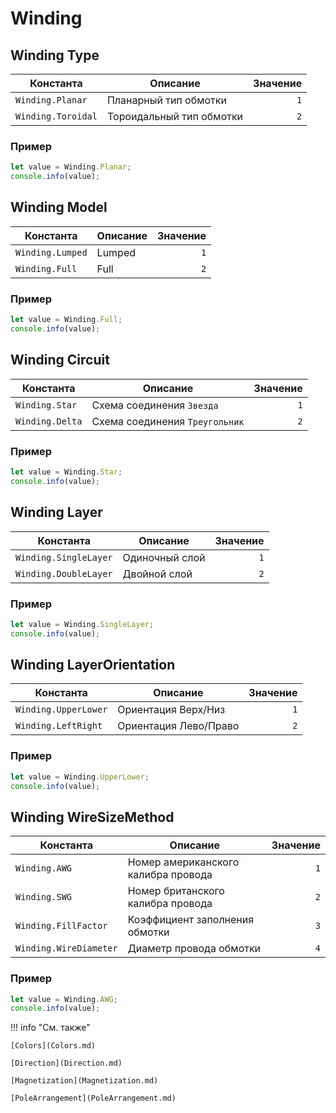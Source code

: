 # Winding

<!--startType-->
## Winding Type

| Константа          | Описание                 | Значение |
|--------------------|--------------------------|---------:|
| `Winding.Planar`   | Планарный тип обмотки    | `1`      |
| `Winding.Toroidal` | Тороидальный тип обмотки | `2`      |

<!--endType-->

### Пример
```javascript linenums="1"
let value = Winding.Planar;
console.info(value);
```

<!--startModel-->
## Winding Model

| Константа        | Описание | Значение |
|------------------|----------|---------:|
| `Winding.Lumped` | Lumped   | `1`      |
| `Winding.Full`   | Full     | `2`      |

<!--endModel-->

### Пример
```javascript linenums="1"
let value = Winding.Full;
console.info(value);
```

<!--startCircuit-->
## Winding Circuit

| Константа       | Описание                       | Значение |
|-----------------|--------------------------------|---------:|
| `Winding.Star ` | Схема соединения `Звезда`      | `1`      |
| `Winding.Delta` | Схема соединения `Треугольник` | `2`      |

<!--endCircuit-->

### Пример
```javascript linenums="1"
let value = Winding.Star;
console.info(value);
```

<!--startLayer-->
## Winding Layer

| Константа             | Описание       | Значение |
|-----------------------|----------------|---------:|
| `Winding.SingleLayer` | Одиночный слой | `1`      |
| `Winding.DoubleLayer` | Двойной слой   | `2`      |

<!--endLayer-->

### Пример
```javascript linenums="1"
let value = Winding.SingleLayer;
console.info(value);
```

<!--startLayerOrientation-->
## Winding LayerOrientation

| Константа            | Описание                | Значение |
|----------------------|-------------------------|---------:|
| `Winding.UpperLower` | Ориентация Верх/Низ     | `1`      |
| `Winding.LeftRight`  | Ориентация Лево/Право | `2`      |

<!--endLayerOrientation-->

### Пример
```javascript linenums="1"
let value = Winding.UpperLower;
console.info(value);
```
<!--startWireSizeMethod-->
## Winding WireSizeMethod

| Константа              | Описание                                 | Значение |
|------------------------|------------------------------------------|---------:|
| `Winding.AWG`          | Номер американского калибра провода       | `1`      |
| `Winding.SWG`          | Номер британского калибра провода         | `2`      |
| `Winding.FillFactor`   | Коэффициент заполнения обмотки            | `3`      |
| `Winding.WireDiameter` | Диаметр провода обмотки                   | `4`      |

<!--endWireSizeMethod-->

### Пример
```javascript linenums="1"
let value = Winding.AWG;
console.info(value);
```

!!! info "См. также"

    [Colors](Colors.md)	

    [Direction](Direction.md)

    [Magnetization](Magnetization.md)

    [PoleArrangement](PoleArrangement.md)
